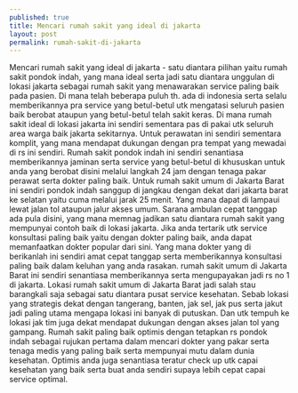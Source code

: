 ```yaml
---
published: true
title: Mencari rumah sakit yang ideal di jakarta
layout: post
permalink: rumah-sakit-di-jakarta
---
```

Mencari rumah sakit yang ideal di jakarta - satu diantara pilihan yaitu rumah sakit pondok indah, yang mana ideal serta jadi satu diantara unggulan di lokasi jakarta sebagai rumah sakit yang menawarakan service paling baik pada pasien. Di mana telah beberapa puluh th. ada di indonesia serta selalu memberikannya pra service yang betul-betul utk mengatasi seluruh pasien baik berobat ataupun yang betul-betul telah sakit keras. 
Di mana rumah sakit ideal di lokasi jakarta ini sendiri sementara pas di pakai utk seluruh area warga baik jakarta sekitarnya. Untuk perawatan ini sendiri sementara komplit, yang mana mendapat dukungan dengan pra tempat yang mewadai di rs ini sendiri. Rumah sakit pondok indah ini sendiri senantiasa memberikannya jaminan serta service yang betul-betul di khususkan untuk anda yang berobat disini melalui langkah 24 jam dengan tenaga pakar perawat serta dokter paling baik. 
Untuk rumah sakit umum di Jakarta Barat ini sendiri pondok indah sanggup di jangkau dengan dekat dari jakarta barat ke selatan yaitu cuma melalui jarak 25 menit. Yang mana dapat di lampaui lewat jalan tol ataupun jalur akses umum. Sarana ambulan cepat tanggap ada pula disini, yang mana memnag jadikan satu diantara rumah sakit yang mempunyai contoh baik di lokasi jakarta. 
Jika anda tertarik utk service konsultasi paling baik yaitu dengan dokter paling baik, anda dapat memanfaatkan dokter popular dari sini. Yang mana dokter yang di berikanlah ini sendiri amat cepat tanggap serta memberikannya konsultasi paling baik dalam keluhan yang anda rasakan. rumah sakit umum di Jakarta Barat ini sendiri senantiasa memberikannya serta mengupayakan jadi rs no 1 di jakarta. 
Lokasi rumah sakit umum di Jakarta Barat jadi salah stau barangkali saja sebagai satu diantara pusat service kesehatan. Sebab lokasi yang strategis dekat dengan tangerang, banten, jak sel, jak pus serta jakut jadi paling utama mengapa lokasi ini banyak di putuskan. Dan utk tempuh ke lokasi jak tim juga dekat mendapat dukungan dengan akses jalan tol yang gampang. 
Rumah sakit paling baik optimis dengan tetapkan rs pondok indah sebagai rujukan pertama dalam mencari dokter yang pakar serta tenaga medis yang paling baik serta mempunyai mutu dalam dunia kesehatan. Optimis anda juga senantiasa teratur check up utk capai kesehatan yang baik serta buat anda sendiri supaya lebih cepat capai service optimal.